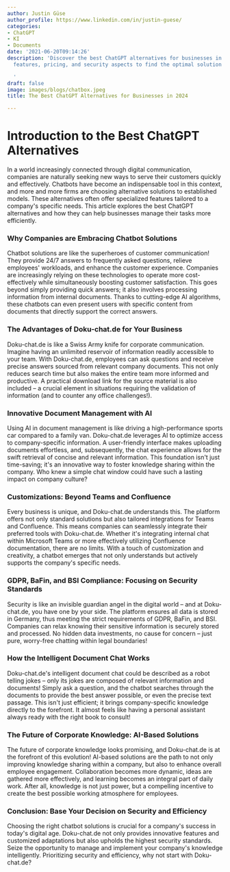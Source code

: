 ```yaml
---
author: Justin Güse
author_profile: https://www.linkedin.com/in/justin-guese/
categories:
- ChatGPT
- KI
- Documents
date: '2021-06-20T09:14:26'
description: 'Discover the best ChatGPT alternatives for businesses in 2024! Compare
  features, pricing, and security aspects to find the optimal solution for your team.

  '
draft: false
image: images/blogs/chatbox.jpeg
title: The Best ChatGPT Alternatives for Businesses in 2024

---
```

# Introduction to the Best ChatGPT Alternatives

In a world increasingly connected through digital communication, companies are naturally seeking new ways to serve their customers quickly and effectively. Chatbots have become an indispensable tool in this context, and more and more firms are choosing alternative solutions to established models. These alternatives often offer specialized features tailored to a company's specific needs. This article explores the best ChatGPT alternatives and how they can help businesses manage their tasks more efficiently.

### Why Companies are Embracing Chatbot Solutions

Chatbot solutions are like the superheroes of customer communication! They provide 24/7 answers to frequently asked questions, relieve employees' workloads, and enhance the customer experience. Companies are increasingly relying on these technologies to operate more cost-effectively while simultaneously boosting customer satisfaction. This goes beyond simply providing quick answers; it also involves processing information from internal documents. Thanks to cutting-edge AI algorithms, these chatbots can even present users with specific content from documents that directly support the correct answers.

### The Advantages of Doku-chat.de for Your Business

Doku-chat.de is like a Swiss Army knife for corporate communication. Imagine having an unlimited reservoir of information readily accessible to your team. With Doku-chat.de, employees can ask questions and receive precise answers sourced from relevant company documents. This not only reduces search time but also makes the entire team more informed and productive.  A practical download link for the source material is also included – a crucial element in situations requiring the validation of information (and to counter any office challenges!).

### Innovative Document Management with AI

Using AI in document management is like driving a high-performance sports car compared to a family van. Doku-chat.de leverages AI to optimize access to company-specific information. A user-friendly interface makes uploading documents effortless, and, subsequently, the chat experience allows for the swift retrieval of concise and relevant information. This foundation isn't just time-saving; it's an innovative way to foster knowledge sharing within the company. Who knew a simple chat window could have such a lasting impact on company culture?

### Customizations: Beyond Teams and Confluence

Every business is unique, and Doku-chat.de understands this. The platform offers not only standard solutions but also tailored integrations for Teams and Confluence. This means companies can seamlessly integrate their preferred tools with Doku-chat.de.  Whether it's integrating internal chat within Microsoft Teams or more effectively utilizing Confluence documentation, there are no limits. With a touch of customization and creativity, a chatbot emerges that not only understands but actively supports the company's specific needs.

### GDPR, BaFin, and BSI Compliance: Focusing on Security Standards

Security is like an invisible guardian angel in the digital world – and at Doku-chat.de, you have one by your side. The platform ensures all data is stored in Germany, thus meeting the strict requirements of GDPR, BaFin, and BSI. Companies can relax knowing their sensitive information is securely stored and processed. No hidden data investments, no cause for concern – just pure, worry-free chatting within legal boundaries!


### How the Intelligent Document Chat Works

Doku-chat.de's intelligent document chat could be described as a robot telling jokes – only its jokes are composed of relevant information and documents! Simply ask a question, and the chatbot searches through the documents to provide the best answer possible, or even the precise text passage. This isn't just efficient; it brings company-specific knowledge directly to the forefront. It almost feels like having a personal assistant always ready with the right book to consult!

### The Future of Corporate Knowledge: AI-Based Solutions

The future of corporate knowledge looks promising, and Doku-chat.de is at the forefront of this evolution! AI-based solutions are the path to not only improving knowledge sharing within a company, but also to enhance overall employee engagement. Collaboration becomes more dynamic, ideas are gathered more effectively, and learning becomes an integral part of daily work. After all, knowledge is not just power, but a compelling incentive to create the best possible working atmosphere for employees.

### Conclusion: Base Your Decision on Security and Efficiency

Choosing the right chatbot solutions is crucial for a company's success in today's digital age. Doku-chat.de not only provides innovative features and customized adaptations but also upholds the highest security standards. Seize the opportunity to manage and implement your company's knowledge intelligently. Prioritizing security and efficiency, why not start with Doku-chat.de?
